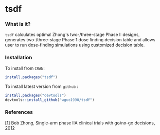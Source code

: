 tsdf
===

### What is it?
`tsdf` calculates optimal Zhong's two-/three-stage Phase II designs, generates two-/three-stage Phase 1 dose finding decision table and allows user to run dose-finding simulations using customized decision table.
### Installation
To install from `CRAN`:
```r
install.packages("tsdf")
```
To install latest version from `github` :
```r
install.packages("devtools")
devtools::install_github("wguo1990/tsdf")
```
### References
[1] Bob Zhong, Single-arm phase IIA clinical trials with go/no-go decisions, 2012


